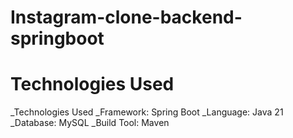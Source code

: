 # Instagram-clone-backend-springboot

# Technologies Used
  _Technologies Used
  _Framework: Spring Boot
  _Language: Java 21
  _Database: MySQL
  _Build Tool: Maven
